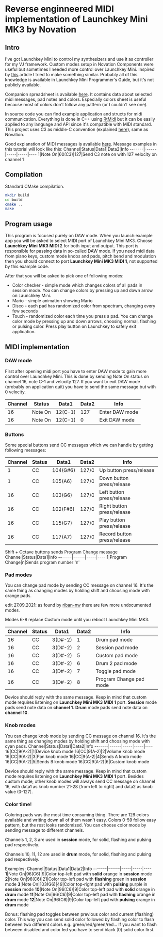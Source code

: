 # Reverse enginneered MIDI implementation of Launchkey Mini MK3 by Novation
## Intro
I've got Launchkey Mini to control my synthesizers and use it as controller for my VJ framework.
Custom modes setup in Novation Components were useful but sometimes I needed more control over Launchkey Mini.
Inspired by [this](https://www.partsnotincluded.com/how-to-control-the-leds-on-a-novation-launchkey-mini-ii/) article I tried to make something similar.
Probably all of this knowledge is available in Launchkey Mini Programmer's Guide, but it's not publicly available.

Companion spreadsheet is available [here](https://docs.google.com/spreadsheets/d/e/2PACX-1vQgwSu7S3ifJUJc8kXHBo6Be1NiIXhUXTK6S_oT_4rPPBQmic8yTu5OKbmn-la32DogcFcIzZE-TvMF/pubhtml).
It contains data about selected midi messages, pad notes and colors.
Especially colors sheet is useful because most of colors don't follow any pattern (or I couldn't see one).

In source code you can find example application and structs for midi communication.
Everything is done in C++ using [RtMidi](https://github.com/thestk/rtmidi) but it can be easily applied to any language and API since it's compatible with MIDI standard.
This project uses C3 as middle-C convention (explained [here](https://computermusicresource.com/midikeys.html)), same as Novation.

Good explanation of MIDI messages is available [here](https://users.cs.cf.ac.uk/Dave.Marshall/Multimedia/node158.html).
Message examples in this tutorial will look like this:
Channel|Status|Data1|Data2|Info
-------|------|-----|-----|----
1|Note On|60(C3)|127|Send C3 note on with 127 velocity on channel 1

## Compilation
Standard CMake compilation.
```bash
mkdir build
cd build
cmake ..
make
```

## Program usage
This program is focused purely on DAW mode. When you launch example app you will be asked to select MIDI port of Launchkey Mini MK3.
Choose **Launchkey Mini MK3 MIDI 2** for both input and output.
This port is responsible for passing data in so-called DAW mode.
If you need midi data from piano keys, custom mode knobs and pads, pitch bend and modulation then you should connect to port **Launchkey Mini MK3 MIDI 1**, not supported by this example code.

After that you will be asked to pick one of following modes:
* Color checker - simple mode which changes colors of all pads in session mode. You can change colors by pressing up and down arrow on Launchkey Mini.
* Mario - simple animation showing Mario
* Disco - each pad has randomized color from spectrum, changing every few seconds
* Touch - randomized color each time you press a pad. You can change color mode by pressing up and down arrows, choosing normal, flashing or pulsing color.
Press play button on Launchkey to safely exit application.

## MIDI implementation
### DAW mode
First after opening midi port you have to enter DAW mode to gain more control over Launchkey Mini.
This is done by sending Note On status on channel 16, note C-1 and velocity 127.
If you want to exit DAW mode (probably on application quit) you have to send the same message but with 0 velocity.

Channel|Status|Data1|Data2|Info
-------|------|-----|-----|----
16|Note On|12(C-1)|127|Enter DAW mode
16|Note On|12(C-1)|0|Exit DAW mode

### Buttons
Some special buttons send CC messages which we can handle by getting following messages:

Channel|Status|Data1|Data2|Info
-------|------|-----|-----|----
1|CC|104(G#6)|127/0|Up button press/release
1|CC|105(A6)|127/0|Down button press/release
16|CC|103(G6)|127/0|Left button press/release
16|CC|102(F#6)|127/0|Right button press/release
16|CC|115(G7)|127/0|Play button press/release
16|CC|117(A7)|127/0|Record button press/release

Shift + Octave buttons sends Program Change message
Channel|Status|Data1|Info
-------|------|-----|----
1|Program Change|n|Sends program number 'n'

### Pad modes
You can change pad mode by sending CC message on channel 16.
It's the same thing as changing modes by holding shift and choosing mode with orange pads.

edit 27.09.2021: as found by [riban-nw](https://github.com/giezu/LaunchkeyMiniMK3/issues/1) there are few more undocumented modes.

Modes 6-8 replace Custom mode until you reboot Launchkey Mini MK3.

Channel|Status|Data1|Data2|Info
-------|------|-----|-----|----
16|CC|3(D#-2)|1|Drum pad mode
16|CC|3(D#-2)|2|Session pad mode
16|CC|3(D#-2)|5|Custom pad mode
16|CC|3(D#-2)|6|Drum 2 pad mode
16|CC|3(D#-2)|7|Toggle pad mode
16|CC|3(D#-2)|8|Program Change pad mode

Device should reply with the same message.
Keep in mind that custom mode requires listening on **Launchkey Mini MK3 MIDI 1** port.
**Session** mode pads send note data on **channel 1**.
**Drum** mode pads send note data on **channel 10**.

### Knob modes
You can change knob mode by sending CC message on channel 16.
It's the same thing as changing modes by holding shift and choosing mode with cyan pads.
Channel|Status|Data1|Data2|Info
-------|------|-----|-----|----
16|CC|9(A-2)|1|Device knob mode
16|CC|9(A-2)|2|Volume knob mode
16|CC|9(A-2)|3|Pan knob mode
16|CC|9(A-2)|4|Sends A knob mode
16|CC|9(A-2)|5|Sends B knob mode
16|CC|9(A-2)|6|Custom knob mode

Device should reply with the same message.
Keep in mind that custom mode requires listening on **Launchkey Mini MK3 MIDI 1** port.
Besides custom mode, other knob modes will always send CC message on channel 16, with data1 as knob number 21-28 (from left to right) and data2 as knob value (0-127).

### Color time!
Coloring pads was the most time consuming thing.
There are 128 colors available and writing down all of them wasn't easy.
Colors 0-59 follow easy pattern, but the rest looks randomized.
You can choose color mode by sending message to different channels.

Channels 1, 2, 3 are used in **session** mode, for solid, flashing and pulsing pad respectively.

Channels 10, 11, 12 are used in **drum** mode, for solid, flashing and pulsing pad respectively.

Examples:
Channel|Status|Data1|Data2|Info
-------|------|-----|-----|----
**1**|Note On|96(C6)|9|Color top-left pad with **solid** orange in **session** mode
**2**|Note On|96(C6)|21|Color top-left pad with **flashing** green in **session** mode
**3**|Note On|103(G6)|49|Color top-right pad with **pulsing** purple in **session** mode
**10**|Note On|96(C6)|9|Color top-left pad with **solid** orange in **drum** mode
**11**|Note On|96(C6)|9|Color top-left pad with **flashing** orange in **drum** mode
**12**|Note On|96(C6)|9|Color top-left pad with **pulsing** orange in **drum** mode

Bonus: flashing pad toggles between previous color and current (flashing) color. This way you can send solid color followed by flashing color to flash between two different colors e.g. green/red/green/red... If you want to flash between disabled and color led you have to send black (0) solid color first.
